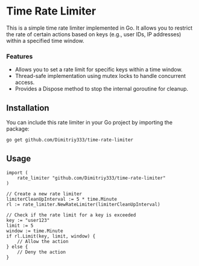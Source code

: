 # Time Rate Limiter

This is a simple time rate limiter implemented in Go. It allows you to restrict the rate of certain actions based on keys (e.g., user IDs, IP addresses) within a specified time window.

### Features
- Allows you to set a rate limit for specific keys within a time window.
- Thread-safe implementation using mutex locks to handle concurrent access.
- Provides a Dispose method to stop the internal goroutine for cleanup.

## Installation

You can include this rate limiter in your Go project by importing the package:

```bash
go get github.com/Dimitriy333/time-rate-limiter
```

## Usage
```
import (
    rate_limiter "github.com/Dimitriy333/time-rate-limiter"
)

// Create a new rate limiter
limiterCleanUpInterval := 5 * time.Minute
rl := rate_limiter.NewRateLimiter(limiterCleanUpInterval)

// Check if the rate limit for a key is exceeded
key := "user123"
limit := 5
window := time.Minute
if rl.Limit(key, limit, window) {
    // Allow the action
} else {
    // Deny the action
}
```
